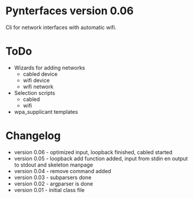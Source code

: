 Pynterfaces version 0.06
========================
Cli for network interfaces with automatic wifi.

ToDo
====
- Wizards for adding networks
	- cabled device
	- wifi device
	- wifi network
- Selection scripts
	- cabled
	- wifi
- wpa\_supplicant templates

Changelog
=========
* version 0.06 - optimized input, loopback finished, cabled started
* version 0.05 - loopback add function added, input from stdin en output to stdout and skeleton manpage
* version 0.04 - remove command added
* version 0.03 - subparsers done
* version 0.02 - argparser is done
* version 0.01 - initial class file
